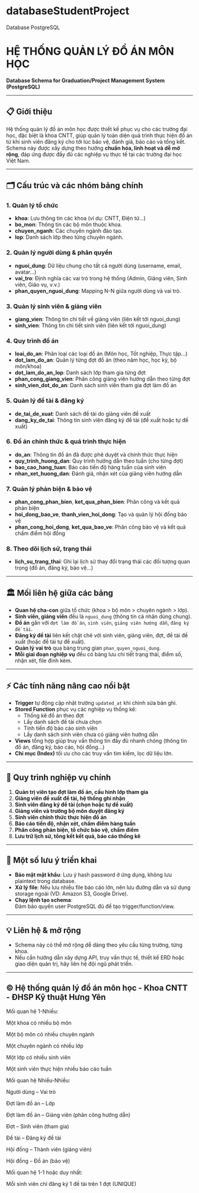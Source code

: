 # databaseStudentProject
Database PostgreSQL
# HỆ THỐNG QUẢN LÝ ĐỒ ÁN MÔN HỌC  
**Database Schema for Graduation/Project Management System (PostgreSQL)**

---

## 📋 Giới thiệu

Hệ thống quản lý đồ án môn học được thiết kế phục vụ cho các trường đại học, đặc biệt là khoa CNTT, giúp quản lý toàn diện quá trình thực hiện đồ án từ khi sinh viên đăng ký cho tới lúc bảo vệ, đánh giá, báo cáo và tổng kết.  
Schema này được xây dựng theo hướng **chuẩn hóa, linh hoạt và dễ mở rộng**, đáp ứng được đầy đủ các nghiệp vụ thực tế tại các trường đại học Việt Nam.

---

## 🗂️ Cấu trúc và các nhóm bảng chính

### 1. **Quản lý tổ chức**
- **khoa**: Lưu thông tin các khoa (ví dụ: CNTT, Điện tử...)
- **bo_mon**: Thông tin các bộ môn thuộc khoa.
- **chuyen_nganh**: Các chuyên ngành đào tạo.
- **lop**: Danh sách lớp theo từng chuyên ngành.

### 2. **Quản lý người dùng & phân quyền**
- **nguoi_dung**: Dữ liệu chung cho tất cả người dùng (username, email, avatar...)
- **vai_tro**: Định nghĩa các vai trò trong hệ thống (Admin, Giảng viên, Sinh viên, Giáo vụ, v.v.)
- **phan_quyen_nguoi_dung**: Mapping N-N giữa người dùng và vai trò.

### 3. **Quản lý sinh viên & giảng viên**
- **giang_vien**: Thông tin chi tiết về giảng viên (liên kết tới nguoi_dung)
- **sinh_vien**: Thông tin chi tiết sinh viên (liên kết tới nguoi_dung)

### 4. **Quy trình đồ án**
- **loai_do_an**: Phân loại các loại đồ án (Môn học, Tốt nghiệp, Thực tập...)
- **dot_lam_do_an**: Quản lý từng đợt đồ án (theo năm học, học kỳ, bộ môn/khoa)
- **dot_lam_do_an_lop**: Danh sách lớp tham gia từng đợt
- **phan_cong_giang_vien**: Phân công giảng viên hướng dẫn theo từng đợt
- **sinh_vien_dot_do_an**: Danh sách sinh viên tham gia đợt làm đồ án

### 5. **Quản lý đề tài & đăng ký**
- **de_tai_de_xuat**: Danh sách đề tài do giảng viên đề xuất
- **dang_ky_de_tai**: Thông tin sinh viên đăng ký đề tài (đề xuất hoặc tự đề xuất)

### 6. **Đồ án chính thức & quá trình thực hiện**
- **do_an**: Thông tin đồ án đã được phê duyệt và chính thức thực hiện
- **quy_trinh_huong_dan**: Quy trình hướng dẫn theo tuần (cho từng đợt)
- **bao_cao_hang_tuan**: Báo cáo tiến độ hàng tuần của sinh viên
- **nhan_xet_huong_dan**: Đánh giá, nhận xét của giảng viên hướng dẫn

### 7. **Quản lý phản biện & bảo vệ**
- **phan_cong_phan_bien**, **ket_qua_phan_bien**: Phân công và kết quả phản biện
- **hoi_dong_bao_ve**, **thanh_vien_hoi_dong**: Tạo và quản lý hội đồng bảo vệ
- **phan_cong_hoi_dong**, **ket_qua_bao_ve**: Phân công bảo vệ và kết quả chấm điểm hội đồng

### 8. **Theo dõi lịch sử, trạng thái**
- **lich_su_trang_thai**: Ghi lại lịch sử thay đổi trạng thái các đối tượng quan trọng (đồ án, đăng ký, bảo vệ...)

---

## 🏛️ Mối liên hệ giữa các bảng

- **Quan hệ cha-con** giữa tổ chức (khoa > bộ môn > chuyên ngành > lớp).
- **Sinh viên, giảng viên** đều là `nguoi_dung` (thông tin cá nhân dùng chung).
- **Đồ án** gắn với `đợt làm đồ án`, `sinh viên`, `giảng viên hướng dẫn`, `đăng ký đề tài`.
- **Đăng ký đề tài** liên kết chặt chẽ với sinh viên, giảng viên, đợt, đề tài đề xuất (hoặc đề tài tự đề xuất).
- **Quản lý vai trò** qua bảng trung gian `phan_quyen_nguoi_dung`.
- **Mỗi giai đoạn nghiệp vụ** đều có bảng lưu chi tiết trạng thái, điểm số, nhận xét, file đính kèm.

---

## ⚡ Các tính năng nâng cao nổi bật

- **Trigger** tự động cập nhật trường `updated_at` khi chỉnh sửa bản ghi.
- **Stored Function** phục vụ các nghiệp vụ thống kê:  
  - Thống kê đồ án theo đợt  
  - Lấy danh sách đề tài chưa chọn  
  - Tính tiến độ báo cáo sinh viên  
  - Lấy danh sách sinh viên chưa có giảng viên hướng dẫn
- **Views** tổng hợp giúp truy vấn thông tin đầy đủ nhanh chóng (thông tin đồ án, đăng ký, báo cáo, hội đồng...)
- **Chỉ mục (Index)** tối ưu cho các truy vấn tìm kiếm, lọc dữ liệu lớn.

---

## 🔄 Quy trình nghiệp vụ chính

1. **Quản trị viên tạo đợt làm đồ án, cấu hình lớp tham gia**
2. **Giảng viên đề xuất đề tài, hệ thống ghi nhận**
3. **Sinh viên đăng ký đề tài (chọn hoặc tự đề xuất)**
4. **Giảng viên và trưởng bộ môn duyệt đăng ký**
5. **Sinh viên chính thức thực hiện đồ án**
6. **Báo cáo tiến độ, nhận xét, chấm điểm hàng tuần**
7. **Phân công phản biện, tổ chức bảo vệ, chấm điểm**
8. **Lưu trữ lịch sử, tổng kết kết quả, báo cáo thống kê**

---

## 📝 Một số lưu ý triển khai

- **Bảo mật mật khẩu**: Lưu ý hash password ở ứng dụng, không lưu plaintext trong database.
- **Xử lý file**: Nếu lưu nhiều file báo cáo lớn, nên lưu đường dẫn và sử dụng storage ngoài (VD: Amazon S3, Google Drive).
- **Chạy lệnh tạo schema**:  
  Đảm bảo quyền user PostgreSQL đủ để tạo trigger/function/view.

---

## 💡 Liên hệ & mở rộng

- Schema này có thể mở rộng dễ dàng theo yêu cầu từng trường, từng khoa.
- Nếu cần hướng dẫn xây dựng API, truy vấn thực tế, thiết kế ERD hoặc giao diện quản trị, hãy liên hệ đội ngũ phát triển.

---

## © Hệ thống quản lý đồ án môn học - Khoa CNTT - ĐHSP Kỹ thuật Hưng Yên
Mối quan hệ 1-Nhiều:

Một khoa có nhiều bộ môn

Một bộ môn có nhiều chuyên ngành

Một chuyên ngành có nhiều lớp

Một lớp có nhiều sinh viên

Một sinh viên thực hiện nhiều báo cáo tuần

Mối quan hệ Nhiều-Nhiều:

Người dùng – Vai trò

Đợt làm đồ án – Lớp

Đợt làm đồ án – Giảng viên (phân công hướng dẫn)

Đợt – Sinh viên (tham gia)

Đề tài – Đăng ký đề tài

Hội đồng – Thành viên (giảng viên)

Hội đồng – Đồ án (bảo vệ)

Mối quan hệ 1-1 hoặc duy nhất:

Mỗi sinh viên chỉ đăng ký 1 đề tài trên 1 đợt (UNIQUE)